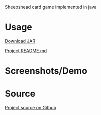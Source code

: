 Sheepshead card game implemented in java

# Usage

[Download JAR](https://github.com/VianPatel/Sheepshead/raw/main/SheepsHead.jar)

[Project README.md](https://github.com/VianPatel/Sheepshead/blob/main/README.md)

# Screenshots/Demo

# Source

[Project source on Github](https://github.com/VianPatel/Sheepshead)
